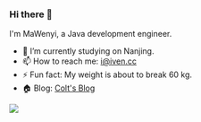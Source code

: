 ### Hi there 👋

<!--
**ivencc/ivencc** is a ✨ _special_ ✨ repository because its `README.md` (this file) appears on your GitHub profile.
Here are some ideas to get you started:

- 🔭 I’m currently working on ...
- 🌱 I’m currently learning ...
- 👯 I’m looking to collaborate on ...
- 🤔 I’m looking for help with ...
- 💬 Ask me about ...
- 📫 How to reach me: ...
- 😄 Pronouns: ...
- ⚡ Fun fact: ...
-->

I'm MaWenyi, a Java development engineer.

- 🔭 I’m currently studying on Nanjing.
- 📫 How to reach me: [i@iven.cc](mailto:i@iven.cc)
- ⚡ Fun fact: My weight is about to break 60 kg.
- 🏠 Blog: [Colt's Blog](https://iscolt.com/)

![](https://www.iscolt.com/upload/2020/3/%E4%B8%80%E4%B8%AA%E4%BC%9A%E4%B8%A2%E4%BC%9E%E7%9A%84%E4%BA%BA-9d659351fcfc41f88c156989760df706.png)

